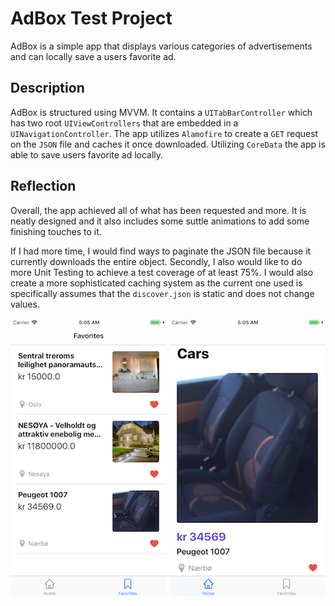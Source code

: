 # AdBox Test Project
AdBox is a simple app that displays various categories of advertisements and can locally save a users favorite ad.

## Description
AdBox is structured using MVVM. It contains a ```UITabBarController``` which has two root ```UIViewControllers``` that are embedded in a ```UINavigationController```. The app utilizes ```Alamofire``` to create a ```GET``` request on the ```JSON``` file and caches it once downloaded. Utilizing ```CoreData``` the app is able to save users favorite ad locally.

## Reflection
Overall, the app achieved all of what has been requested and more. It is neatly designed and it also includes some suttle animations to add some finishing touches to it. 

If I had more time, I would find ways to paginate the JSON file because it currently downloads the entire object. Secondly, I also would like to do more Unit Testing to achieve a test coverage of at least 75%. I would also create a more sophisticated caching system as the current one used is specifically assumes that the ```discover.json``` is static and does not change values.





![](https://github.com/trevinwisaksana/AdBox-Test-Project/blob/master/Screenshots/Favorites.png)
![](https://github.com/trevinwisaksana/AdBox-Test-Project/blob/master/Screenshots/Home.png)
